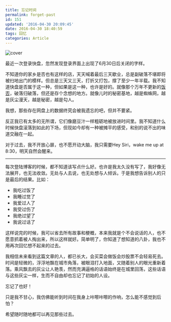 ```yaml
---
title: 忘记时间
permalink: forget-past
id: 151
updated: '2016-04-30 20:09:45'
date: 2016-04-30 18:40:59
tags: 回忆
categories: Article
---
```


![cover](https://cat.yufan.me/cats/2016043001.jpg)

最近一次登录快盘，忽然发现登录界面上出现了6月30日后关闭的字样。

不知道你的家乡是否也有这样的店，天天喊着最后三天歇业，总是副破落不堪即将被扫地出门的模样。但总是三天又三天，打折又打包，撑了至少一年半载。我不知道快盘是否属于这一种，但如果是这一种，也许是好的。就像那个万年不更新的[饭否](http://fanfou.com)，破落归破落，但还是存个念想的地方。就像儿时的秘密基地，越是蜘蛛网，越是灰尘漫天，越是秘密，越是勾人。

<!--more-->

我想，那些存在网盘上的数据终究会被我遗忘的吧，但并不要紧。

反正我已有太多的无所谓，它们像磨豆汁一样粗砺地被放进时间里。我不知道什么时候快盘滚落到如此的下场，但现如今却有一种被摊平的感受，和别的说不出的味道交融在一起。

对于过去，我不开放心扉，也不愿开动大脑，我只需要Hey Siri，wake me up at 8:30，明天自然会醒来。

---

每次登陆博客的时候，都不知道该写点什么好。也许是我太久没有写了，我好像无法展开，也无法收敛。无处与人去说，也无处想与人倾诉。于是我想告诉别人的只是最后的结果。比如：

- 我吃过饭了
- 我睡过觉了
- 我爱过人了
- 我受过伤了
- 我绝过望了
- 我说过话了

这样说完的时候，我可以省去所有故事和梗概，本来我就是个不会说话的人，也不愿意抓着被人掏出来，所以这样就好。简单明了，你知道了想知道的八卦，我也不用再次回忆想不起来的过去。

我相信未来看到这篇文章的人，都已长大，会买菜会做饭会炒股票不会轻易死去。时间是轻微的，浮浮地飘在城市角落，被眼泪打入地面，又随着别人的眼光重新着落。乘风飘去的灰尘让人艳羡，然而充满逼格的话语始终是在城里回荡，这些话语与这些灰尘一样，生而不自由却也忘记了初始的人设。

忘记了也好！

只是我不甘心，我仿佛能听到时间在我身上咔嚓咔嚓的作响，怎么能不感觉到后怕？

希望随时随地都可以再见那些过去。
